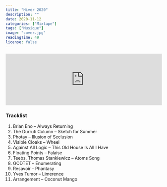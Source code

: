 ```yaml
---
title: "Hiver 2020"
description: ""
date: 2020-11-12
categories: ["Mixtape"]
tags: ["Musique"]
image: "cover.jpg"
readingTime: 49
license: false
---
```


<iframe width="100%" height="166" scrolling="no" frameborder="no" allow="autoplay" src="https://w.soundcloud.com/player/?url=https%3A//api.soundcloud.com/tracks/1096508974&color=%23ff5500&auto_play=false&hide_related=true&show_comments=false&show_user=false&show_reposts=false&show_teaser=true"></iframe>

### Tracklist

1. Brian Eno – Always Returning
2. The Durruti Column – Sketch for Summer
3. Photay – Illusion of Seclusion
4. Visible Cloaks – Wheel
5. Against All Logic – This Old House Is All I Have
6. Floating Points – Falaise
7. Teebs, Thomas Stankiewicz – Atoms Song
8. GODTET – Enumerating
9. Resavoir – Phantasy
10. Yves Tumor – Limerence
11. Arrangement – Coconut Mango
